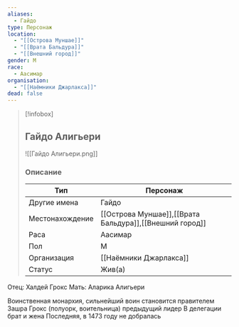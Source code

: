 ```yaml
---
aliases:
  - Гайдо
type: Персонаж
location:
  - "[[Острова Муншае]]"
  - "[[Врата Бальдура]]"
  - "[[Внешний город]]"
gender: М
race:
  - Аасимар
organisation:
  - "[[Наёмники Джарлакса]]"
dead: false
---
```


> [!infobox]
> 
> ## Гайдо Алигьери
> 
> ![[Гайдо Алигьери.png]]
> 
> ### Описание
> 
> | Тип | Персонаж |
> | --- | --- |
> | Другие имена| Гайдо |
> | Местонахождение | [[Острова Муншае]],[[Врата Бальдура]],[[Внешний город]] |
> | Раса | Аасимар |
> | Пол | М |
> | Организация | [[Наёмники Джарлакса]] |
> | Статус | Жив(а) |

Отец: Халдей Грокс
Мать: Аларика Алигьери

Воинственная монархия, сильнейший воин становится правителем
Зашра Грокс (полуорк, воительница) предыдущий лидер
В делегации брат и жена
Последняя, в 1473 году не добралась